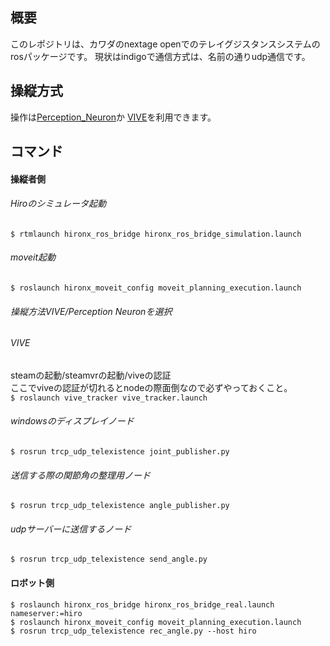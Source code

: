 ## 概要

このレポジトリは、カワダのnextage openでのテレイグジスタンスシステムのrosパッケージです。
現状はindigoで通信方式は、名前の通りudp通信です。

## 操縦方式
操作は[Perception_Neuron](https://github.com/smhaller/perception-neuron-ros)か
[VIVE](https://github.com/moon-wreckers/vive_tracker)を利用できます。

## コマンド
#### 操縦者側
###### Hiroのシミュレータ起動
`$ rtmlaunch hironx_ros_bridge hironx_ros_bridge_simulation.launch`
###### moveit起動
`$ roslaunch hironx_moveit_config moveit_planning_execution.launch`
###### 操縦方法VIVE/Perception Neuronを選択
###### VIVE
steamの起動/steamvrの起動/viveの認証  
ここでviveの認証が切れるとnodeの際面倒なので必ずやっておくこと。  
`$ roslaunch vive_tracker vive_tracker.launch`
###### windowsのディスプレイノード
`$ rosrun trcp_udp_telexistence joint_publisher.py`
###### 送信する際の関節角の整理用ノード
`$ rosrun trcp_udp_telexistence angle_publisher.py`
###### udpサーバーに送信するノード
`$ rosrun trcp_udp_telexistence send_angle.py`
#### ロボット側
`$ roslaunch hironx_ros_bridge hironx_ros_bridge_real.launch nameserver:=hiro`  
`$ roslaunch hironx_moveit_config moveit_planning_execution.launch`  
`$ rosrun trcp_udp_telexistence rec_angle.py --host hiro`  
